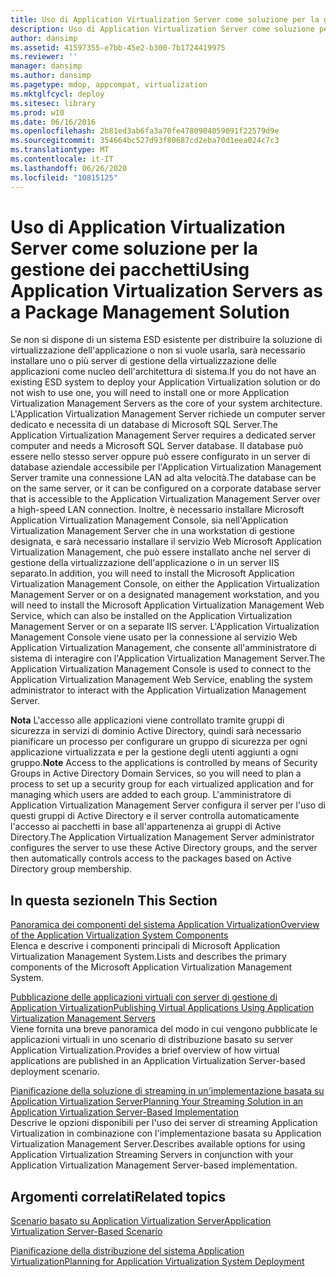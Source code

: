 ```yaml
---
title: Uso di Application Virtualization Server come soluzione per la gestione dei pacchetti
description: Uso di Application Virtualization Server come soluzione per la gestione dei pacchetti
author: dansimp
ms.assetid: 41597355-e7bb-45e2-b300-7b1724419975
ms.reviewer: ''
manager: dansimp
ms.author: dansimp
ms.pagetype: mdop, appcompat, virtualization
ms.mktglfcycl: deploy
ms.sitesec: library
ms.prod: w10
ms.date: 06/16/2016
ms.openlocfilehash: 2b81ed3ab6fa3a70fe4780904059091f22579d9e
ms.sourcegitcommit: 354664bc527d93f80687cd2eba70d1eea024c7c3
ms.translationtype: MT
ms.contentlocale: it-IT
ms.lasthandoff: 06/26/2020
ms.locfileid: "10815125"
---
```

# <span data-ttu-id="bbaf6-103">Uso di Application Virtualization Server come soluzione per la gestione dei pacchetti</span><span class="sxs-lookup"><span data-stu-id="bbaf6-103">Using Application Virtualization Servers as a Package Management Solution</span></span>


<span data-ttu-id="bbaf6-104">Se non si dispone di un sistema ESD esistente per distribuire la soluzione di virtualizzazione dell'applicazione o non si vuole usarla, sarà necessario installare uno o più server di gestione della virtualizzazione delle applicazioni come nucleo dell'architettura di sistema.</span><span class="sxs-lookup"><span data-stu-id="bbaf6-104">If you do not have an existing ESD system to deploy your Application Virtualization solution or do not wish to use one, you will need to install one or more Application Virtualization Management Servers as the core of your system architecture.</span></span> <span data-ttu-id="bbaf6-105">L'Application Virtualization Management Server richiede un computer server dedicato e necessita di un database di Microsoft SQL Server.</span><span class="sxs-lookup"><span data-stu-id="bbaf6-105">The Application Virtualization Management Server requires a dedicated server computer and needs a Microsoft SQL Server database.</span></span> <span data-ttu-id="bbaf6-106">Il database può essere nello stesso server oppure può essere configurato in un server di database aziendale accessibile per l'Application Virtualization Management Server tramite una connessione LAN ad alta velocità.</span><span class="sxs-lookup"><span data-stu-id="bbaf6-106">The database can be on the same server, or it can be configured on a corporate database server that is accessible to the Application Virtualization Management Server over a high-speed LAN connection.</span></span> <span data-ttu-id="bbaf6-107">Inoltre, è necessario installare Microsoft Application Virtualization Management Console, sia nell'Application Virtualization Management Server che in una workstation di gestione designata, e sarà necessario installare il servizio Web Microsoft Application Virtualization Management, che può essere installato anche nel server di gestione della virtualizzazione dell'applicazione o in un server IIS separato.</span><span class="sxs-lookup"><span data-stu-id="bbaf6-107">In addition, you will need to install the Microsoft Application Virtualization Management Console, on either the Application Virtualization Management Server or on a designated management workstation, and you will need to install the Microsoft Application Virtualization Management Web Service, which can also be installed on the Application Virtualization Management Server or on a separate IIS server.</span></span> <span data-ttu-id="bbaf6-108">L'Application Virtualization Management Console viene usato per la connessione al servizio Web Application Virtualization Management, che consente all'amministratore di sistema di interagire con l'Application Virtualization Management Server.</span><span class="sxs-lookup"><span data-stu-id="bbaf6-108">The Application Virtualization Management Console is used to connect to the Application Virtualization Management Web Service, enabling the system administrator to interact with the Application Virtualization Management Server.</span></span>

<span data-ttu-id="bbaf6-109">**Nota**  L'accesso alle applicazioni viene controllato tramite gruppi di sicurezza in servizi di dominio Active Directory, quindi sarà necessario pianificare un processo per configurare un gruppo di sicurezza per ogni applicazione virtualizzata e per la gestione degli utenti aggiunti a ogni gruppo.</span><span class="sxs-lookup"><span data-stu-id="bbaf6-109">**Note** Access to the applications is controlled by means of Security Groups in Active Directory Domain Services, so you will need to plan a process to set up a security group for each virtualized application and for managing which users are added to each group.</span></span> <span data-ttu-id="bbaf6-110">L'amministratore di Application Virtualization Management Server configura il server per l'uso di questi gruppi di Active Directory e il server controlla automaticamente l'accesso ai pacchetti in base all'appartenenza ai gruppi di Active Directory.</span><span class="sxs-lookup"><span data-stu-id="bbaf6-110">The Application Virtualization Management Server administrator configures the server to use these Active Directory groups, and the server then automatically controls access to the packages based on Active Directory group membership.</span></span>

 

## <span data-ttu-id="bbaf6-111">In questa sezione</span><span class="sxs-lookup"><span data-stu-id="bbaf6-111">In This Section</span></span>


<a href="" id="overview-of-the-application-virtualization-system-components"></a>[<span data-ttu-id="bbaf6-112">Panoramica dei componenti del sistema Application Virtualization</span><span class="sxs-lookup"><span data-stu-id="bbaf6-112">Overview of the Application Virtualization System Components</span></span>](overview-of-the-application-virtualization-system-components.md)  
<span data-ttu-id="bbaf6-113">Elenca e descrive i componenti principali di Microsoft Application Virtualization Management System.</span><span class="sxs-lookup"><span data-stu-id="bbaf6-113">Lists and describes the primary components of the Microsoft Application Virtualization Management System.</span></span>

<a href="" id="publishing-virtual-applications-using-application-virtualization-management-servers"></a>[<span data-ttu-id="bbaf6-114">Pubblicazione delle applicazioni virtuali con server di gestione di Application Virtualization</span><span class="sxs-lookup"><span data-stu-id="bbaf6-114">Publishing Virtual Applications Using Application Virtualization Management Servers</span></span>](publishing-virtual-applications-using-application-virtualization-management-servers.md)  
<span data-ttu-id="bbaf6-115">Viene fornita una breve panoramica del modo in cui vengono pubblicate le applicazioni virtuali in uno scenario di distribuzione basato su server Application Virtualization.</span><span class="sxs-lookup"><span data-stu-id="bbaf6-115">Provides a brief overview of how virtual applications are published in an Application Virtualization Server-based deployment scenario.</span></span>

<a href="" id="planning-your-streaming-solution-in-an-application-virtualization-server-based-implementation"></a>[<span data-ttu-id="bbaf6-116">Pianificazione della soluzione di streaming in un'implementazione basata su Application Virtualization Server</span><span class="sxs-lookup"><span data-stu-id="bbaf6-116">Planning Your Streaming Solution in an Application Virtualization Server-Based Implementation</span></span>](planning-your-streaming-solution-in-an-application-virtualization-server-based-implementation.md)  
<span data-ttu-id="bbaf6-117">Descrive le opzioni disponibili per l'uso dei server di streaming Application Virtualization in combinazione con l'implementazione basata su Application Virtualization Management Server.</span><span class="sxs-lookup"><span data-stu-id="bbaf6-117">Describes available options for using Application Virtualization Streaming Servers in conjunction with your Application Virtualization Management Server-based implementation.</span></span>

## <span data-ttu-id="bbaf6-118">Argomenti correlati</span><span class="sxs-lookup"><span data-stu-id="bbaf6-118">Related topics</span></span>


[<span data-ttu-id="bbaf6-119">Scenario basato su Application Virtualization Server</span><span class="sxs-lookup"><span data-stu-id="bbaf6-119">Application Virtualization Server-Based Scenario</span></span>](application-virtualization-server-based-scenario.md)

[<span data-ttu-id="bbaf6-120">Pianificazione della distribuzione del sistema Application Virtualization</span><span class="sxs-lookup"><span data-stu-id="bbaf6-120">Planning for Application Virtualization System Deployment</span></span>](planning-for-application-virtualization-system-deployment.md)

 

 





